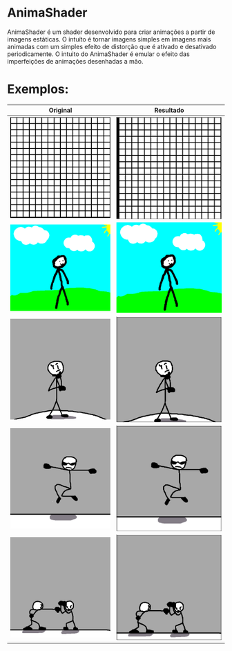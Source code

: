 # AnimaShader
AnimaShader é um shader desenvolvido para criar animações a partir de imagens estáticas. O intuíto é tornar imagens simples em imagens mais animadas com um simples efeito de distorção que é ativado e desativado periodicamente. O intuito do AnimaShader é emular o efeito das imperfeições de animações desenhadas a mão.

# Exemplos:
Original             |  Resultado
:-------------------------:|:-------------------------:
![0](imgs/img0.png) | ![0](gif0.gif)
![Original](img.png) | ![Resultado](GIF.gif)
![1](img1.png) | ![1](gif1.gif)
![2](img2.png) | ![2](gif2.gif)
![3](img3.png) | ![3](gif3.gif)
